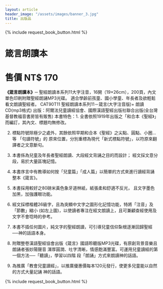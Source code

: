 ```yaml
---
layout: article
header_image: "/assets/images/banner_3.jpg"
title: 出版品
---
```


{% include request_book_button.html %}

# 箴言朗讀本
# 售價 NT$ 170

**《箴言朗讀本》**─ 聖經朗讀本系列11大字注音，16開（19×26cm），200頁，內文單色印刷附贈聖經朗誦MP3光碟。 
 適合學齡前孩童、國小學童、年長者及欲輕鬆看文朗讀聖經者。 
 CAT90T11 聖經朗讀本系列11－箴言(大字注音版)+ 朗讀CD(mp3格式)
出版：阿爾法兒童讀經協會、國際漢語聖經出版社聯合出版(全台灣基督教福音書房皆有販售) 本書特色：1. 全書依照1919年出版之「和合本《聖經》」而編訂，其內文、標題均無修改。 

2. 標點符號除極少之處外，其餘依照早期和合本《聖經》之尖點、圓點、小圈…等
   「句讀符號」的  原來位置，分別重標為現代「新式標點符號」，以符原來翻譯者之文意斷句。 

3. 本書係為兒童及年長者聖經朗讀、大段經文背誦之目的而設計； 
     經文採文意分段，易於大量區塊記憶。 

4. 本書序言中有教導如何按「兒童篇」「成人篇」以簡單的方式來進行讀經背誦整本《箴言》。 

5. 本書採用較好之80磅米黃色象牙道林紙，紙張柔和舒適不反光，
    且文字墨色加黑，加強護眼功能。

6. 經文採標楷體26級字，且為突顯中文字之圖形化記憶功能，特將「注音」及「節數」縮小 
    (如左上圖)，以使讀者專注在經文朗讀上，且可兼顧查經使用及文字不會唸時的參考。

7. 本書不插任何圖片，純文字的聖經朗讀，可引導兒童信仰紮根逐漸回歸聖經──神的話語本身。 

8. 附贈整卷漢語聖經協會出版《箴言》國語聆聽版MP3光碟，有原創背景音樂且朗誦者張妙陽聲音
    渾厚圓潤、吐字清晰，情感飽滿豐富。可運用兒童讀經的第一個方法──「聽讀」，學習以四階
    段「朗誦」方式來朗讀神的話語。 

9. 為推廣「教會兒童讀經」，以推廣優惠價每本120元發行，使更多兒童能以自然的方式大量記誦
    神的話語。

{% include request_book_button.html %}
